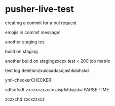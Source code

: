 # pusher-live-test

creating a commit for a pul request

emojis in commit message!


another staging tes

build on staging

another build on stagingzxczx
test < 200 job matrix

test log deletionzxuiosadasdjashkdahskd

yml-checkerCHECKER

sdfsdfsdf
zxczxczxzccx
aisjdshkajska PARSE TIME

zczxchd
zxcxzzxcz
